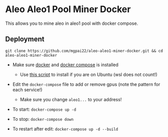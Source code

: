 # Aleo Aleo1 Pool Miner Docker

This allows you to mine aleo in aleo1 pool with docker compose.
## Deployment


```
git clone https://github.com/mgpai22/aleo-aleo1-miner-docker.git && cd aleo-aleo1-miner-docker
```
- Make sure [docker](https://docs.docker.com/get-docker/) and [docker compose](https://docs.docker.com/compose/install/other/) is installed
    - Use [this script](https://github.com/mgpai22/docker-install-script) to install if you are on Ubuntu (wsl does not count!)
- Edit the `docker-compose` file to add or remove gpus (note the pattern for each service!)
  - Make sure you change `aleo1...` to your address!

- To start:
    `docker-compose up -d`
- To stop:
    `docker-compose down`
- To restart after edit:
    `docker-compose up -d --build`
